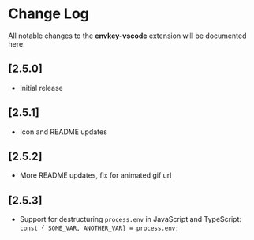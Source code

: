 # Change Log

All notable changes to the **envkey-vscode** extension will be documented here.

## [2.5.0]

- Initial release

## [2.5.1]

- Icon and README updates

## [2.5.2]

- More README updates, fix for animated gif url

## [2.5.3]

- Support for destructuring `process.env` in JavaScript and TypeScript: `const { SOME_VAR, ANOTHER_VAR} = process.env;`
